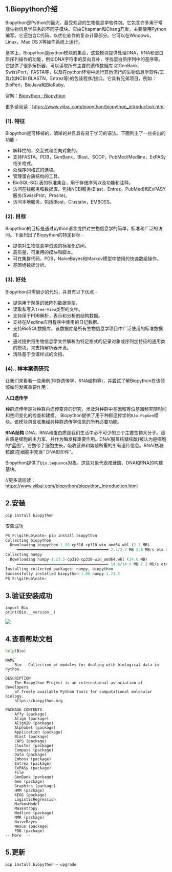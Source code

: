 ## 1.Biopython介绍

Biopython是Python的最大，最受欢迎的生物信息学软件包。它包含许多用于常规生物信息学任务的不同子模块。它由Chapman和Chang开发，主要使用Python编写。它还包含C代码，以优化软件的复杂计算部分。它可以在Windows，Linux，Mac OS X等操作系统上运行。

基本上，Biopython是python模块的集合，这些模块提供处理DNA，RNA和蛋白质序列操作的功能，例如DNA字符串的反向互补，寻找蛋白质序列中的基序等。它提供了很多解析器，可以读取所有主要的遗传数据库 如GenBank，SwissPort，FASTA等，以及在python环境中运行其他流行的生物信息学软件/工具(如NCBI BLASTN，Entrez等)的包装程序/接口。它具有兄弟项目，例如：BioPerl，BioJava和BioRuby。

官网：[Biopython · Biopython](https://biopython.org/)

更多请阅读：https://www.yiibai.com/biopython/biopython_introduction.html 

### (1). 特征

Biopython是可移植的，清晰的并且具有易于学习的语法。下面列出了一些突出的功能 -

- 解释性的，交互式和面向对象的。
- 支持FASTA，PDB，GenBank，Blast，SCOP，PubMed/Medline，ExPASy相关格式。
- 处理序列格式的选项。
- 管理蛋白质结构的工具。
- BioSQL-SQL表的标准集合，用于存储序列以及功能和注释。
- 访问在线服务和数据库，包括NCBI服务(Blast，Entrez，PubMed)和ExPASY服务(SwissProt，Prosite)。
- 访问本地服务，包括Blast，Clustalw，EMBOSS。

### (2).  目标

Biopython的目标是通过python语言提供对生物信息学的简单，标准和广泛的访问。下面列出了Biopython的特定目标 -

- 提供对生物信息学资源的标准化访问。
- 高质量，可重用的模块和脚本。
- 可在集群代码，PDB，NaiveBayes和Markov模型中使用的快速数组操作。
- 基因组数据分析。

### (3).  好处

Biopython只需很少的代码，并具有以下优点 -

- 提供用于聚类的微阵列数据类型。
- 读取和写入`Tree-View`类型的文件。
- 支持用于PDB解析，表示和分析的结构数据。
- 支持在Medline应用程序中使用的日记数据。
- 支持BioSQL数据库，该数据库是所有生物信息学项目中广泛使用的标准数据库。
- 通过提供将生物信息学文件解析为特定格式的记录对象或序列加特征的通用类的模块，来支持解析器开发。
- 清除基于食谱样式的文档。

### (4).. 样本案例研究

让我们来看看一些用例(种群遗传学，RNA结构等)，并尝试了解Biopython在该领域如何发挥重要作用：

**人口遗传学**

种群遗传学是对种群内遗传变异的研究，涉及对种群中基因和等位基因频率随时间和空间变化的检查和建模。
Biopython提供了用于种群遗传学的`Bio.PopGen`模块。该模块包含收集经典种群遗传学信息的所有必要功能。

**RNA结构**
DNA，RNA和蛋白质是我们生活中必不可少的三个主要生物大分子。蛋白质是细胞的主力军，并作为酶发挥重要作用。DNA(脱氧核糖核酸)被认为是细胞的“蓝图”。它携带了细胞生长，吸收营养和繁殖所需的所有遗传信息。RNA(核糖核酸)在细胞中充当“ DNA影印件”。

Biopython提供了`Bio.Sequence`对象，这些对象代表核苷酸，DNA和RNA的构建基块。

//更多请阅读：https://www.yiibai.com/biopython/biopython_introduction.html 

## 2.安装

```python
pip install biopython
```

安装成功

```python
PS F:\gitHub\note> pip install biopython
Collecting biopython
  Downloading biopython-1.80-cp310-cp310-win_amd64.whl (2.7 MB)
     ━━━━━━━━━━━━━━━━━━━━━━━━━━━━━━━━━━━━━━━━ 2.7/2.7 MB 2.8 MB/s eta 0:00:00
Collecting numpy
  Downloading numpy-1.23.5-cp310-cp310-win_amd64.whl (14.6 MB)
     ━━━━━━━━━━━━━━━━━━━━━━━━━━━━━━━━━━━━━━━━ 14.6/14.6 MB 7.2 MB/s eta 0:00:00
Installing collected packages: numpy, biopython
Successfully installed biopython-1.80 numpy-1.23.5
PS F:\gitHub\note>
```

## 3.验证安装成功

```
import Bio           
print(Bio.__version__) 
```

![](https://medbioinfocloud-1251590549.cos.ap-guangzhou.myqcloud.com/notepic202211252041963.png)

## 4.查看帮助文档

```python
help(Bio)
```

```
NAME
    Bio - Collection of modules for dealing with biological data in Python.

DESCRIPTION
    The Biopython Project is an international association of developers
    of freely available Python tools for computational molecular biology.
    https://biopython.org

PACKAGE CONTENTS
    Affy (package)
    Align (package)
    AlignIO (package)
    Alphabet (package)
    Application (package)
    Blast (package)
    CAPS (package)
    Cluster (package)
    Compass (package)
    Data (package)
    Emboss (package)
    Entrez (package)
    ExPASy (package)
    File
    GenBank (package)
    Geo (package)
    Graphics (package)
    HMM (package)
    KEGG (package)
    LogisticRegression
    MarkovModel
    MaxEntropy
    Medline (package)
    NMR (package)
    NaiveBayes
    Nexus (package)
    PDB (package)
-- More  --
```

## 5.更新

```python
pip install biopython –-upgrade
```

